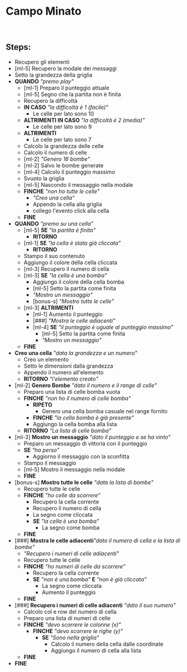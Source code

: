 # Campo Minato

<br>

## Steps:

- Recupero gli elementi
- [ml-5] Recupero la modale dei messaggi
- Setto la grandezza della griglia
- **QUANDO** _"premo play"_
    - [ml-1] Preparo il punteggio attuale
    - [ml-5] Segno che la partita non è finita
    - Recupero la difficoltà
    - **IN CASO** _"la difficoltà è 1 (facile)"_
        - Le celle per lato sono 10
    - **ALTRIMENTI IN CASO** _"la difficoltà è 2 (media)"_
        - Le celle per lato sono 9
    - **ALTRIMENTI**
        - Le celle per lato sono 7
    - Calcolo la grandezza delle celle
    - Calcolo il numero di celle
    - [ml-2] _"Genero 16 bombe"_
    - [ml-2] Salvo le bombe generate
    - [ml-4] Calcolo il punteggio massimo
    - Svuoto la griglia
    - [ml-5] Nascondo il messaggio nella modale
    - **FINCHE** _"non ho tutte le celle"_
        - _"Creo una cella"_
        - Appendo la cella alla griglia
        - collego l'evento click alla cella
    - **FINE**
- **QUANDO** _"premo su una cella"_
    - [ml-5] **SE** _"la partita è finita"_
        - **RITORNO**
    - [ml-1] **SE** _"la cella è stata già cliccata"_
        - **RITORNO**
    - Stampo il suo contenuto
    - Aggiungo il colore della cella cliccata
    - [ml-3] Recupero il numero di cella
    - [ml-3] **SE** _"la cella è una bomba"_
        - Aggiungo il colore della cella bomba
        - [ml-5] Setto la partita come finita
        - _"Mostro un messaggio"_
        - [bonus-s] _"Mostro tutte le celle"_
    - [ml-3] **ALTRIMENTI**
        - [ml-1] Aumento il punteggio
        - [###] _"Mostra le celle adiacenti"_
        - [ml-4] **SE** _"il punteggio è uguale al punteggio massimo"_
            - [ml-5] Setto la partita come finita
            - _"Mostro un messaggio"_
    - **FINE**
- **Creo una cella** _"data la grandezza e un numero"_
    - Creo un elemento
    - Setto le dimensioni dalla grandezza
    - Appendo il numero all'elemento
    - **RITORNO** _"l'elemento creato"_
- [ml-2] **Genero Bombe** _"dato il numero e il range di celle"_
    - Preparo una lista di celle bomba vuota
    - **FINCHE** _"non ho il numero di celle bomba"_
        - **RIPETO**
            - Genero una cella bomba casuale nel range fornito
        - **FINCHE** _"la cella bomba è già presente"_
        - Aggiungo la cella bomba alla lista
    - **RITORNO** _"La lista di celle bomba"_
- [ml-3] **Mostro un messaggio** _"dato il punteggio e se ha vinto"_
    - Preparo un messaggio di vittoria con il punteggio
    - **SE** _"ha perso"_
        - Aggiorno il messaggio con la sconfitta
    - Stampo il messaggio
    - [ml-5] Mostro il messaggio nella modale
    - **FINE**
- [bonus-s] **Mostro tutte le celle** _"data la lista di bombe"_
    - Recupero tutte le celle
    - **FINCHE** _"ho celle da scorrere"_
        - Recupero la cella corrente
        - Recupero il numero di cella
        - La segno come cliccata
        - **SE** _"la cella è una bomba"_
            - La segno come bomba
    - **FINE**
- [###] **Mostra le celle adiacenti**_"dato il numero di cella e la lista di bombe"_
    - _"Recupero i numeri di celle adiacenti"_
    - Recupero tutte le celle
    - **FINCHE** _"ho numeri di celle da scorrere"_
        - Recupero la cella corrente
        - **SE** _"non è una bomba"_ **E** _"non è già cliccata"_
            - La segno come cliccata
            - Aumento il punteggio
    - **FINE**
- [###] **Recupero i numeri di celle adiacenti** _"dato il suo numero"_
    - Calcolo col e row del numero di cella
    - Preparo una lista di numeri di celle
    - **FINCHE** _"devo scorrere le colonne (x)"_
        - **FINCHE** _"devo scorrere le righe (y)"_
            - **SE** _"Sono nella griglia"_
                - Calcolo il numero della cella dalle coordinate
                - Aggiungo il numero di cella alla lista
    - **FINE**
- **FINE**